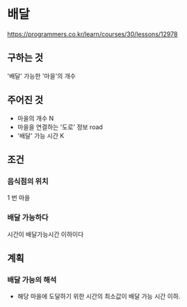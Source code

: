 # 배달
https://programmers.co.kr/learn/courses/30/lessons/12978

## 구하는 것
'배달' 가능한 '마을'의 개수
## 주어진 것
- 마을의 개수 N 
- 마을을 연결하는 '도로' 정보 road
- '배달' 가능 시간 K
## 조건
### 음식점의 위치
1 번 마을
### 배달 가능하다
시간이 배달가능시간 이하이다

## 계획
### 배달 가능의 해석
- 해당 마을에 도달하기 위한 시간의 최소값이 배달 가능 시간 이하.

